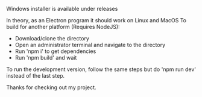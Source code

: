 Windows installer is available under releases

In theory, as an Electron program it should work on Linux and MacOS
To build for another platform (Requires NodeJS):

- Download/clone the directory
- Open an administrator terminal and navigate to the directory
- Run 'npm i' to get dependencies
- Run 'npm build' and wait

To run the development version, follow the same steps but do 'npm run dev' instead of the last step.

Thanks for checking out my project.

